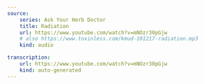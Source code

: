 ```yaml
---
source:
    series: Ask Your Herb Doctor
    title: Radiation
    url: https://www.youtube.com/watch?v=mNOzr30pGjw
    # also https://www.toxinless.com/kmud-101217-radiation.mp3
    kind: audio

transcription:
    url: https://www.youtube.com/watch?v=mNOzr30pGjw
    kind: auto-generated
---
```


